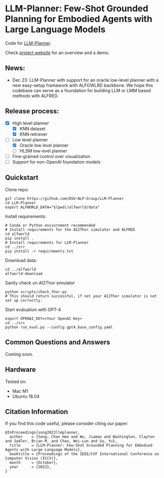 # LLM-Planner: Few-Shot Grounded Planning for Embodied Agents with Large Language Models 

Code for [LLM-Planner](https://arxiv.org/abs/2212.04088).

Check [project website](https://dki-lab.github.io/LLM-Planner/) for an overview and a demo.

## News:
- Dec 23: LLM-Planner with support for an oracle low-level planner with a new easy-setup framework with ALFOWLRD backbone. We hope this codebase can serve as a foundation for building LLM or LMM based methods with ALFRED.

## Release process:
- [x] High level planner
  - [x] KNN dataset
  - [x] KNN retriever
- [ ] Low level planner
  - [x] Oracle low level planner
  - [ ] HLSM low-evel planner
- [ ] Fine-grained control over visualization
- [ ] Support for non-OpenAI foundation models

## Quickstart

Clone repo:

```
git clone https://github.com/OSU-NLP-Group/LLM-Planner
cd LLM-Planner
export ALFWORLD_DATA="$(pwd)/alfworld/data"
```

Install requirements: 

```
# Conda or Python enviornment recommended 
# Install requirements for the AI2Thor simulator and ALFRED
cd alfworld
pip install .
# Install requirements for LLM-Planner
cd ../src
pip install -r requirements.txt
```

Download data:

```
cd ../alfworld
alfworld-download
```

Sanity check on AI2Thor simulator
```
python scripts/check_thor.py
# This should return successful, if not your AI2Thor simulator is not set up correctly.
```

Start evaluation with GPT-4

```
export OPENAI_KEY=<Your OpenAI Key>
cd ../src
python run_eval.py --config gpt4_base_config.yaml
```


## Common Questions and Answers

Coming soon.



<!-- Check `QA.md` for a complete list of questions and answers. -->

## Hardware

Tested on:
- Mac M1
- Ubuntu 18.04

## Citation Information

If you find this code useful, please consider citing our paper:

```
@InProceedings{song2023llmplanner,
  author    = {Song, Chan Hee and Wu, Jiaman and Washington, Clayton and Sadler, Brian M. and Chao, Wei-Lun and Su, Yu},
  title     = {LLM-Planner: Few-Shot Grounded Planning for Embodied Agents with Large Language Models},
  booktitle = {Proceedings of the IEEE/CVF International Conference on Computer Vision (ICCV)},
  month     = {October},
  year      = {2023},
}
```
